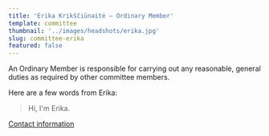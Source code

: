 ```yaml
---
title: 'Erika Krikščiūnaitė – Ordinary Member'
template: committee
thumbnail: '../images/headshots/erika.jpg'
slug: committee-erika
featured: false
---
```


An Ordinary Member is responsible for carrying out any reasonable,
general duties as required by other committee members.

Here are a few words from Erika:

> Hi, I'm Erika.

[Contact information](/contact/)